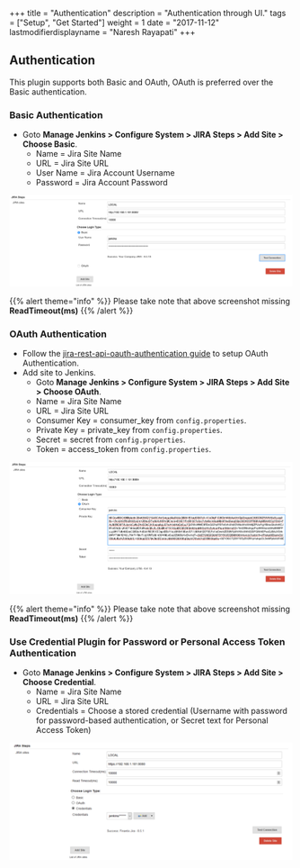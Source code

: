 +++
title = "Authentication"
description = "Authentication through UI."
tags = ["Setup", "Get Started"]
weight = 1
date = "2017-11-12"
lastmodifierdisplayname = "Naresh Rayapati"
+++

## Authentication

This plugin supports both Basic and OAuth, OAuth is preferred over the Basic authentication.

### Basic Authentication

* Goto **Manage Jenkins > Configure System > JIRA Steps > Add Site > Choose Basic**.
  * Name = Jira Site Name
  * URL = Jira Site URL
  * User Name = Jira Account Username
  * Password = Jira Account Password

![Basic](https://raw.githubusercontent.com/jenkinsci/jira-steps-plugin/master/hugo/static/images/jira_site_basic.png)

{{% alert theme="info" %}} Please take note that above screenshot missing **ReadTimeout(ms)** {{% /alert %}}

### OAuth Authentication

* Follow the [jira-rest-api-oauth-authentication guide](https://developer.atlassian.com/cloud/jira/platform/jira-rest-api-oauth-authentication/) to setup OAuth Authentication.
* Add site to Jenkins.
  * Goto **Manage Jenkins > Configure System > JIRA Steps > Add Site > Choose OAuth**.
  * Name = Jira Site Name
  * URL = Jira Site URL
  * Consumer Key = consumer_key from `config.properties`.
  * Private Key = private_key from `config.properties`.
  * Secret = secret from `config.properties`.
  * Token  = access_token from `config.properties`.

![OAuth](https://raw.githubusercontent.com/jenkinsci/jira-steps-plugin/master/hugo/static/images/jira_site_oauth.png)

{{% alert theme="info" %}} Please take note that above screenshot missing **ReadTimeout(ms)** {{% /alert %}}

### Use Credential Plugin for Password or Personal Access Token Authentication

* Goto **Manage Jenkins > Configure System > JIRA Steps > Add Site > Choose Credential**.
  * Name = Jira Site Name
  * URL = Jira Site URL
  * Credentials = Choose a stored credential (Username with password for password-based authentication, or Secret text for Personal Access Token)

![Credential](https://raw.githubusercontent.com/jenkinsci/jira-steps-plugin/master/hugo/static/images/jira_site_credential.png)
